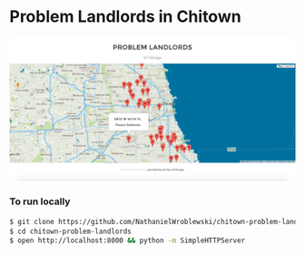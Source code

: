 # Problem Landlords in Chitown

![Screenshot](https://raw.githubusercontent.com/NathanielWroblewski/chitown-problem-landlords/gh-pages/screenshot.png)
### To run locally ###

```sh
$ git clone https://github.com/NathanielWroblewski/chitown-problem-landlords.git
$ cd chitown-problem-landlords
$ open http://localhost:8000 && python -m SimpleHTTPServer
```
